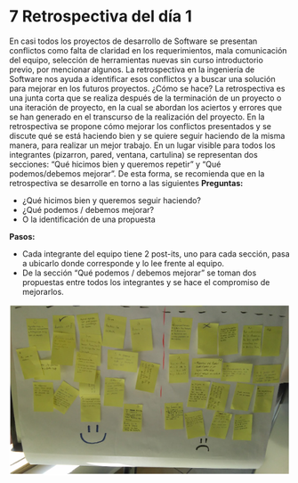 # 7 Retrospectiva del día 1

En casi todos los proyectos de desarrollo de Software se presentan conflictos como falta de claridad en los requerimientos, mala comunicación del equipo, selección de herramientas nuevas sin curso introductorio previo, por mencionar algunos. 
La retrospectiva en la ingeniería de Software nos ayuda a identificar esos conflictos y a buscar una solución para mejorar en los futuros proyectos.
¿Cómo se hace?
La retrospectiva es una junta corta que se realiza después de la terminación de un proyecto o una iteración de proyecto, en la cual se abordan los aciertos y errores que se han generado en el transcurso de la realización del proyecto. En la retrospectiva se propone cómo mejorar los conflictos presentados y se discute qué se está haciendo bien y se quiere seguir haciendo de la misma manera, para realizar un mejor trabajo. 
En un lugar visible para todos los integrantes (pizarron, pared, ventana, cartulina) se representan dos secciones: “Qué hicimos bien y queremos repetir” y “Qué podemos/debemos mejorar”.
De esta forma, se recomienda que en la retrospectiva se desarrolle en torno a las  siguientes __Preguntas:__

* ¿Qué hicimos bien y queremos seguir haciendo?
* ¿Qué podemos / debemos mejorar?
* O la identificación de una propuesta

__Pasos:__ 

* Cada integrante del equipo tiene 2 post-its, uno para cada sección, pasa a ubicarlo donde corresponde y lo lee frente al equipo.
* De la sección “Qué podemos / debemos mejorar” se toman dos propuestas entre todos los integrantes y se hace el compromiso de mejorarlos.

![Imagen 7: Ejemplo de Retrospectiva de curso en CIMAT Guanajuato Mayo 2015.](images/Retrospectiva.png)
